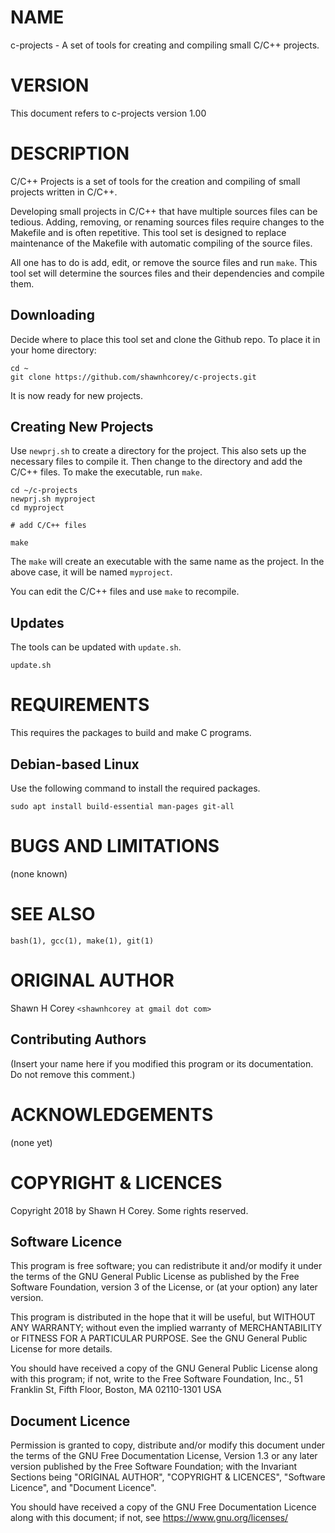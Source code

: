 <!--
     Title: C/C++ Projects
 Copyright: Copyright 2018 by Shawn H Corey. Some rights reserved.
   Licence: GNU GENERAL PUBLIC LICENSE v3.0, see https://www.gnu.org/licenses/gpl-3.0.html
   Purpose: A set of tools for creating and compiling small C/C++ projects.
-->

# NAME

c-projects - A set of tools for creating and compiling small C/C++ projects.

# VERSION

This document refers to c-projects version 1.00

# DESCRIPTION

C/C++ Projects is a set of tools for the creation and compiling of small
projects written in C/C++.

Developing small projects in C/C++ that have multiple sources files can be tedious.
Adding, removing, or renaming sources files require changes to the Makefile and is often repetitive.
This tool set is designed to replace maintenance of the Makefile with automatic compiling of the source files.

All one has to do is add, edit, or remove the source files and run `make`.
This tool set will determine the sources files and their dependencies
and compile them.

## Downloading

Decide where to place this tool set and clone the Github repo.
To place it in your home directory:

    cd ~
    git clone https://github.com/shawnhcorey/c-projects.git

It is now ready for new projects.

## Creating New Projects

Use `newprj.sh` to create a directory for the project.
This also sets up the necessary files to compile it.
Then change to the directory and add the C/C++ files.
To make the executable, run `make`.

    cd ~/c-projects
    newprj.sh myproject
    cd myproject

    # add C/C++ files

    make

The `make` will create an executable with the same name as the project.
In the above case, it will be named `myproject`.

You can edit the C/C++ files and use `make` to recompile.

## Updates

The tools can be updated with `update.sh`.

    update.sh

# REQUIREMENTS

This requires the packages to build and make C programs.

## Debian-based Linux

Use the following command to install the required packages.

    sudo apt install build-essential man-pages git-all

# BUGS AND LIMITATIONS

(none known)

# SEE ALSO

    bash(1), gcc(1), make(1), git(1)

# ORIGINAL AUTHOR

Shawn H Corey `<shawnhcorey at gmail dot com>`

## Contributing Authors

(Insert your name here if you modified this program or its documentation.
 Do not remove this comment.)

# ACKNOWLEDGEMENTS

(none yet)

# COPYRIGHT & LICENCES

Copyright 2018 by Shawn H Corey. Some rights reserved.

## Software Licence

This program is free software; you can redistribute it and/or modify
it under the terms of the GNU General Public License as published by
the Free Software Foundation, version 3 of the License, or
(at your option) any later version.

This program is distributed in the hope that it will be useful,
but WITHOUT ANY WARRANTY; without even the implied warranty of
MERCHANTABILITY or FITNESS FOR A PARTICULAR PURPOSE.  See the
GNU General Public License for more details.

You should have received a copy of the GNU General Public License
along with this program; if not, write to the Free Software
Foundation, Inc., 51 Franklin St, Fifth Floor, Boston, MA  02110-1301  USA

## Document Licence

Permission is granted to copy, distribute and/or modify this document under the
terms of the GNU Free Documentation License, Version 1.3 or any later version
published by the Free Software Foundation; with the Invariant Sections being
"ORIGINAL AUTHOR", "COPYRIGHT & LICENCES", "Software Licence",
and "Document Licence".

You should have received a copy of the GNU Free Documentation Licence
along with this document; if not, see https://www.gnu.org/licenses/

